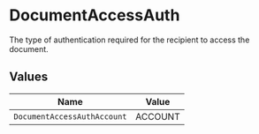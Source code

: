 # DocumentAccessAuth

The type of authentication required for the recipient to access the document.


## Values

| Name                        | Value                       |
| --------------------------- | --------------------------- |
| `DocumentAccessAuthAccount` | ACCOUNT                     |